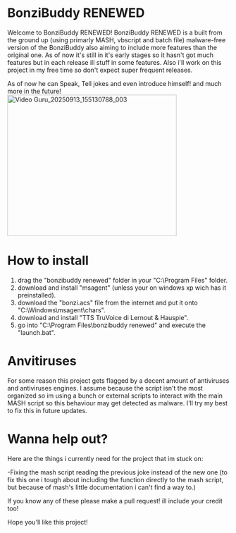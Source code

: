 # BonziBuddy RENEWED
Welcome to BonziBuddy RENEWED! BonziBuddy RENEWED is a built from the ground up (using primarly MASH, vbscript and batch file) malware-free version of the BonziBuddy also aiming to include more features than the original one. As of now it's still in it's early stages so it hasn't got much features but in each release ill stuff in some features. Also i'll work on this project in my free time so don't expect super frequent releases.

As of now he can Speak, Tell jokes and even introduce himself! and much more in the future!
<img width="384" height="320" alt="Video Guru_20250913_155130788_003" src="https://github.com/user-attachments/assets/7c8ae77f-52c5-49f2-bf54-b23cda3ff714" />

# How to install

1. drag the "bonzibuddy renewed" folder in your "C:\Program Files" folder.
2. download and install "msagent" (unless your on windows xp wich has it preinstalled).
3. download the "bonzi.acs" file from the internet and put it onto "C:\Windows\msagent\chars".
4. download and install "TTS TruVoice di Lernout & Hauspie".
5. go into "C:\Program Files\bonzibuddy renewed" and execute the "launch.bat".

# Anvitiruses

For some reason this project gets flagged by a decent amount of antiviruses and antiviruses engines. I assume because the script isn't the most organized so im using a bunch or external scripts to interact with the main MASH script so this behaviour may get detected as malware. I'll try my best to fix this in future updates.

# Wanna help out?

Here are the things i currently need for the project that im stuck on:

-Fixing the mash script reading the previous joke instead of the new one (to fix this one i tough about including the function directly to the mash script, but because of mash's little documentation i can't find a way to.)

If you know any of these please make a pull request! ill include your credit too!

Hope you'll like this project!

